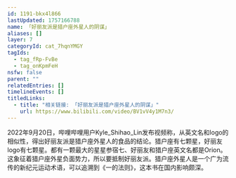 ```yaml
---
id: 1191-bkx4l866
lastUpdated: 1757166788
name: 「好丽友派是猎户座外星人的阴谋」
aliases: []
layer: 7
categoryId: cat_7hqnYMGY
tagIds:
  - tag_fRp-FvBe
  - tag_onKpmFeH
nsfw: false
parent: ""
relatedEntries: []
timelineEvents: []
titledLinks:
  - title: "相关链接: 「好丽友派是猎户座外星人的阴谋」"
    url: https://www.bilibili.com/video/BV1vV4y1M7n3/
---
```


2022年9月20日，哔哩哔哩用户Kyle_Shihao_Lin发布视频称，从英文名和logo的相似性，得出好丽友派是猎户座外星人的食品的结论。猎户座有七颗星，好丽友logo有七颗星。都有一颗最大的星星参宿七、好丽友和猎户座英文名都是Orion。这象征着猎户座外星负面势力，所以要抵制好丽友派。猎户座外星人是一个广为流传的新纪元运动术语，可以追溯到《一的法则》，这本书在国内影响颇深。